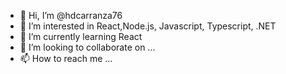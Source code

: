 - 👋 Hi, I’m @hdcarranza76
- 👀 I’m interested in React,Node.js, Javascript, Typescript, .NET
- 🌱 I’m currently learning React
- 💞️ I’m looking to collaborate on ...
- 📫 How to reach me ...

<!---
hdcarranza76/hdcarranza76 is a ✨ special ✨ repository because its `README.md` (this file) appears on your GitHub profile.
You can click the Preview link to take a look at your changes.
--->
